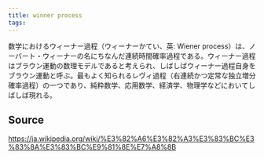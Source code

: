 ```yaml
---
title: winner process
tags: 
---
```


数学におけるウィーナー過程（ウィーナーかてい、英: Wiener process）は、ノーバート・ウィーナーの名にちなんだ連続時間確率過程である。ウィーナー過程はブラウン運動の数理モデルであると考えられ、しばしばウィーナー過程自身をブラウン運動と呼ぶ。最もよく知られるレヴィ過程（右連続かつ定常な独立増分確率過程）の一つであり、純粋数学、応用数学、経済学、物理学などにおいてしばしば現れる。

## Source
https://ja.wikipedia.org/wiki/%E3%82%A6%E3%82%A3%E3%83%BC%E3%83%8A%E3%83%BC%E9%81%8E%E7%A8%8B
